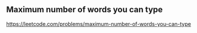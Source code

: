 ## Maximum number of words you can type
https://leetcode.com/problems/maximum-number-of-words-you-can-type
